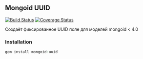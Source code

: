 ## Mongoid UUID

[![Build Status](https://travis-ci.org/badlamer/mongoid-uuid.png)](https://travis-ci.org/badlamer/mongoid-uuid) [![Coverage Status](https://coveralls.io/repos/badlamer/mongoid-uuid/badge.png?branch=master)](https://coveralls.io/r/badlamer/mongoid-uuid?branch=master)

Создаёт фиксированное UUID поле для моделей mongoid < 4.0

### Installation

```ruby
gem install mongoid-uuid
```

